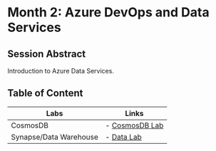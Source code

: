 # Month 2: Azure DevOps and Data Services

## Session Abstract

Introduction to Azure Data Services.

## Table of Content

| Labs          | Links                            |
|-------------------|----------------------------------|
| CosmosDB       | - [CosmosDB Lab](labs/lab_cosmos/) |
| Synapse/Data Warehouse     | - [Data Lab](labs/lab_dw/) |

